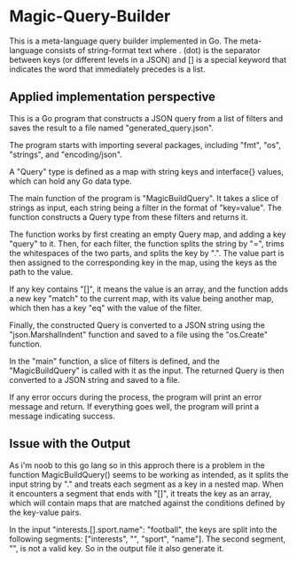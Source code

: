 # Magic-Query-Builder
This is a meta-language query builder implemented in Go. The meta-language consists of string-format text where . (dot) is the separator between keys (or different levels in a JSON) and [] is a special keyword that indicates the word that immediately precedes is a list.

## Applied implementation perspective

This is a Go program that constructs a JSON query from a list of filters and saves the result to a file named "generated_query.json".

The program starts with importing several packages, including "fmt", "os", "strings", and "encoding/json".

A "Query" type is defined as a map with string keys and interface{} values, which can hold any Go data type.

The main function of the program is "MagicBuildQuery". It takes a slice of strings as input, each string being a filter in the format of "key=value". The function constructs a Query type from these filters and returns it.

The function works by first creating an empty Query map, and adding a key "query" to it. Then, for each filter, the function splits the string by "=", trims the whitespaces of the two parts, and splits the key by ".". The value part is then assigned to the corresponding key in the map, using the keys as the path to the value.

If any key contains "[]", it means the value is an array, and the function adds a new key "match" to the current map, with its value being another map, which then has a key "eq" with the value of the filter.

Finally, the constructed Query is converted to a JSON string using the "json.MarshalIndent" function and saved to a file using the "os.Create" function.

In the "main" function, a slice of filters is defined, and the "MagicBuildQuery" is called with it as the input. The returned Query is then converted to a JSON string and saved to a file.

If any error occurs during the process, the program will print an error message and return. If everything goes well, the program will print a message indicating success.

## Issue with the Output

As i'm noob to this go lang so in this approch there is a problem in the function MagicBuildQuery() seems to be working as intended, as it splits the input string by "." and treats each segment as a key in a nested map. When it encounters a segment that ends with "[]", it treats the key as an array, which will contain maps that are matched against the conditions defined by the key-value pairs.

In the input "interests.[].sport.name": "football", the keys are split into the following segments: ["interests", "", "sport", "name"]. The second segment, "", is not a valid key. So in the output file it also generate it.
